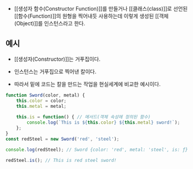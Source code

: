 - [[생성자 함수(Constructor Function)]]를 만들거나 [[클래스(class)]]로 선언된 [[함수(Function)]]의 원형을 찍어내듯 사용하는데 이렇게 생성된 [[객체(Object)]]를 인스턴스라고 한다.

## 예시

- [[생성자(Constructor)]]는 거푸집이다.
- 인스턴스는 거푸집으로 찍어낸 칼이다.

- 따라서 밑에 코드는 칼을 만드는 작업을 현실세계에 비교한 예시이다.

```js
function Sword(color, metal) {
	this.color = color;
	this.metal = metal;
	
	this.is = function() { // 메서드(객체 속성에 정의된 함수)
		console.log(`This is ${this.color} ${this.metal} sword!`);
	};
}
const redSteel = new Sword('red', 'steel');

console.log(redSteel); // Sword {color: 'red', metal: 'steel', is: ƒ}

redSteel.is(); // This is red steel sword!
```